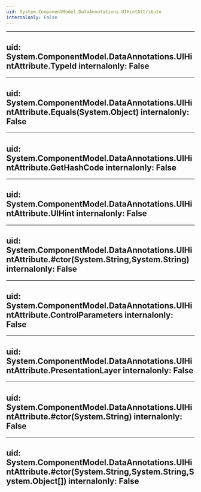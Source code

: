 ```yaml
---
uid: System.ComponentModel.DataAnnotations.UIHintAttribute
internalonly: False
---
```


---
uid: System.ComponentModel.DataAnnotations.UIHintAttribute.TypeId
internalonly: False
---

---
uid: System.ComponentModel.DataAnnotations.UIHintAttribute.Equals(System.Object)
internalonly: False
---

---
uid: System.ComponentModel.DataAnnotations.UIHintAttribute.GetHashCode
internalonly: False
---

---
uid: System.ComponentModel.DataAnnotations.UIHintAttribute.UIHint
internalonly: False
---

---
uid: System.ComponentModel.DataAnnotations.UIHintAttribute.#ctor(System.String,System.String)
internalonly: False
---

---
uid: System.ComponentModel.DataAnnotations.UIHintAttribute.ControlParameters
internalonly: False
---

---
uid: System.ComponentModel.DataAnnotations.UIHintAttribute.PresentationLayer
internalonly: False
---

---
uid: System.ComponentModel.DataAnnotations.UIHintAttribute.#ctor(System.String)
internalonly: False
---

---
uid: System.ComponentModel.DataAnnotations.UIHintAttribute.#ctor(System.String,System.String,System.Object[])
internalonly: False
---
